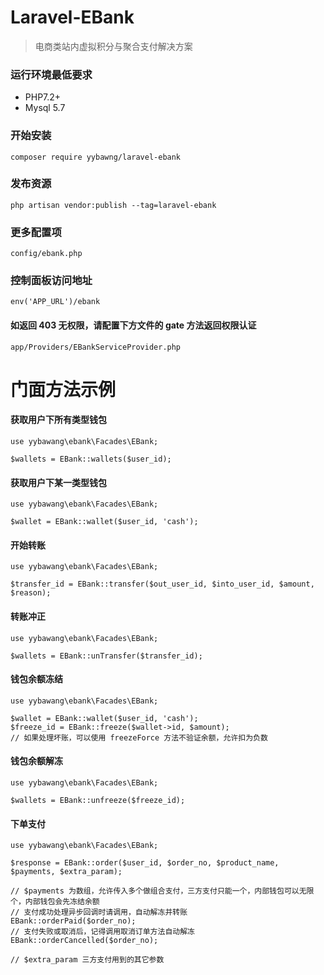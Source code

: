 # Laravel-EBank

> 电商类站内虚拟积分与聚合支付解决方案

### 运行环境最低要求

- PHP7.2+
- Mysql 5.7

### 开始安装

`composer require yybawng/laravel-ebank`

### 发布资源

`php artisan vendor:publish --tag=laravel-ebank`

### 更多配置项

`config/ebank.php`

### 控制面板访问地址

`env('APP_URL')/ebank`

#### 如返回 403 无权限，请配置下方文件的 gate 方法返回权限认证

`app/Providers/EBankServiceProvider.php`


# 门面方法示例

#### 获取用户下所有类型钱包
```
use yybawang\ebank\Facades\EBank;

$wallets = EBank::wallets($user_id);
```

#### 获取用户下某一类型钱包
```
use yybawang\ebank\Facades\EBank;

$wallet = EBank::wallet($user_id, 'cash');
```

#### 开始转账
```
use yybawang\ebank\Facades\EBank;

$transfer_id = EBank::transfer($out_user_id, $into_user_id, $amount, $reason);
```

#### 转账冲正
```
use yybawang\ebank\Facades\EBank;

$wallets = EBank::unTransfer($transfer_id);
```

#### 钱包余额冻结
```
use yybawang\ebank\Facades\EBank;

$wallet = EBank::wallet($user_id, 'cash');
$freeze_id = EBank::freeze($wallet->id, $amount);
// 如果处理坏账，可以使用 freezeForce 方法不验证余额，允许扣为负数
```

#### 钱包余额解冻
```
use yybawang\ebank\Facades\EBank;

$wallets = EBank::unfreeze($freeze_id);
```

#### 下单支付
```
use yybawang\ebank\Facades\EBank;

$response = EBank::order($user_id, $order_no, $product_name, $payments, $extra_param);

// $payments 为数组，允许传入多个做组合支付，三方支付只能一个，内部钱包可以无限个，内部钱包会先冻结余额
// 支付成功处理异步回调时请调用，自动解冻并转账
EBank::orderPaid($order_no);
// 支付失败或取消后，记得调用取消订单方法自动解冻
EBank::orderCancelled($order_no);

// $extra_param 三方支付用到的其它参数
```